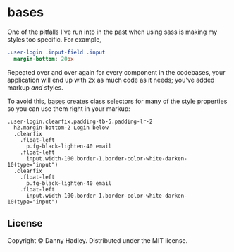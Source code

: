 # bases

One of the pitfalls I've run into in the past when using sass is making my styles too specific. For example,

```sass
.user-login .input-field .input
  margin-bottom: 20px
```

Repeated over and over again for every component in the codebases, your application will end up with 2x as much code as it needs; you've added markup _and_ styles.

To avoid this, [bases](https://github.com/dadleyy/bases.scss) creates class selectors for many of the style properties so you can use them right in your markup:

```jade
.user-login.clearfix.padding-tb-5.padding-lr-2
  h2.margin-bottom-2 Login below
  .clearfix
    .float-left
      p.fg-black-lighten-40 email
    .float-left
      input.width-100.border-1.border-color-white-darken-10(type="input")
  .clearfix
    .float-left
      p.fg-black-lighten-40 email
    .float-left
      input.width-100.border-1.border-color-white-darken-10(type="input")
```

## License

Copyright © Danny Hadley. Distributed under the MIT license.
